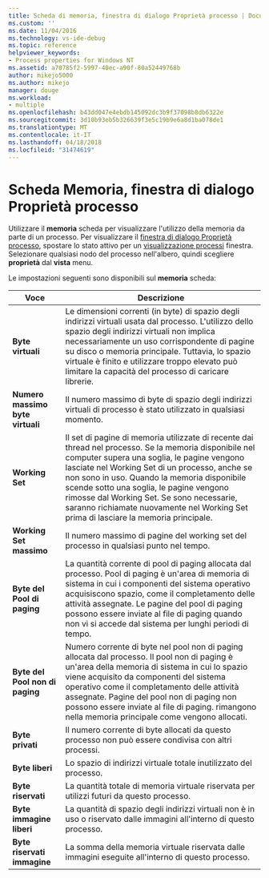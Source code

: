 ```yaml
---
title: Scheda di memoria, finestra di dialogo Proprietà processo | Documenti Microsoft
ms.custom: ''
ms.date: 11/04/2016
ms.technology: vs-ide-debug
ms.topic: reference
helpviewer_keywords:
- Process properties for Windows NT
ms.assetid: a70785f2-5997-40ec-a90f-80a52449768b
author: mikejo5000
ms.author: mikejo
manager: douge
ms.workload:
- multiple
ms.openlocfilehash: b43dd047e4ebdb145092dc3b9f37098b8db6322e
ms.sourcegitcommit: 3d10b93eb5b326639f3e5c19b9e6a8d1ba078de1
ms.translationtype: MT
ms.contentlocale: it-IT
ms.lasthandoff: 04/18/2018
ms.locfileid: "31474619"
---
```

# <a name="memory-tab-process-properties-dialog-box"></a>Scheda Memoria, finestra di dialogo Proprietà processo
Utilizzare il **memoria** scheda per visualizzare l'utilizzo della memoria da parte di un processo. Per visualizzare il [finestra di dialogo Proprietà processo](../debugger/process-properties-dialog-box.md), spostare lo stato attivo per un [visualizzazione processi](../debugger/processes-view.md) finestra. Selezionare qualsiasi nodo del processo nell'albero, quindi scegliere **proprietà** dal **vista** menu.  
  
 Le impostazioni seguenti sono disponibili sul **memoria** scheda:  
  
|Voce|Descrizione|  
|-----------|-----------------|  
|**Byte virtuali**|Le dimensioni correnti (in byte) di spazio degli indirizzi virtuali usata dal processo. L'utilizzo dello spazio degli indirizzi virtuali non implica necessariamente un uso corrispondente di pagine su disco o memoria principale. Tuttavia, lo spazio virtuale è finito e utilizzare troppo elevato può limitare la capacità del processo di caricare librerie.|  
|**Numero massimo byte virtuali**|Il numero massimo di byte di spazio degli indirizzi virtuali di processo è stato utilizzato in qualsiasi momento.|  
|**Working Set**|Il set di pagine di memoria utilizzate di recente dai thread nel processo. Se la memoria disponibile nel computer supera una soglia, le pagine vengono lasciate nel Working Set di un processo, anche se non sono in uso. Quando la memoria disponibile scende sotto una soglia, le pagine vengono rimosse dal Working Set. Se sono necessarie, saranno richiamate nuovamente nel Working Set prima di lasciare la memoria principale.|  
|**Working Set massimo**|Il numero massimo di pagine del working set del processo in qualsiasi punto nel tempo.|  
|**Byte del Pool di paging**|La quantità corrente di pool di paging allocata dal processo. Pool di paging è un'area di memoria di sistema in cui i componenti del sistema operativo acquisiscono spazio, come il completamento delle attività assegnate. Le pagine del pool di paging possono essere inviate al file di paging quando non vi si accede dal sistema per lunghi periodi di tempo.|  
|**Byte del Pool non di paging**|Numero corrente di byte nel pool non di paging allocata dal processo. Il pool non di paging è un'area della memoria di sistema in cui lo spazio viene acquisito da componenti del sistema operativo come il completamento delle attività assegnate. Pagine del pool non di paging non possono essere inviate al file di paging. rimangono nella memoria principale come vengono allocati.|  
|**Byte privati**|Il numero corrente di byte allocati da questo processo non può essere condivisa con altri processi.|  
|**Byte liberi**|Lo spazio di indirizzi virtuale totale inutilizzato del processo.|  
|**Byte riservati**|La quantità totale di memoria virtuale riservata per utilizzi futuri da questo processo.|  
|**Byte immagine liberi**|La quantità di spazio degli indirizzi virtuali non è in uso o riservato dalle immagini all'interno di questo processo.|  
|**Byte riservati immagine**|La somma della memoria virtuale riservata dalle immagini eseguite all'interno di questo processo.|